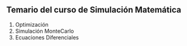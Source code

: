 ## Temario del curso de Simulación Matemática

1. Optimización
1. Simulación MonteCarlo
1. Ecuaciones Diferenciales
